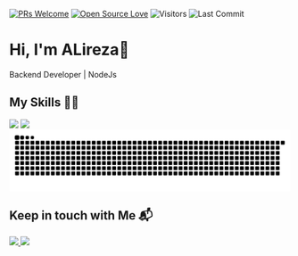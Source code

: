 [![PRs Welcome](https://img.shields.io/badge/PRs-welcome-blue.svg?style=flat&logo=github)](https://github.com/alireza-msvi13)
[![Open Source Love](https://img.shields.io/badge/Open%20Source-%E2%99%A1-blue)](https://github.com/alireza-msvi13)
<img alt="Visitors" src="https://komarev.com/ghpvc/?username=alireza-msvi13&style=flat&labelColor=black&logo=github&label=PROFILE+VIEWS&color=blue"/>
<img alt="Last Commit" src="https://img.shields.io/github/last-commit/alireza-msvi13/alireza-msvi13?logo=markdown&label=LAST+UPDATE&color=blue&style=flat">

Hi, I'm ALireza👋
======

Backend Developer | NodeJs

## My Skills 🎲🧩

<img src="https://skillicons.dev/icons?i=javascript,ts,nodejs,express,nestjs,mongodb,mysql,postgres,sequelize,redis" height="45"/>
 
<img src="https://skillicons.dev/icons?i=react,nextjs,git,graphql,docker,linux,rabbitmq,kafka,jset" height="45"/>

<img align="center" src="https://raw.githubusercontent.com/plexpt/plexpt/snake/github-snake.svg">

## Keep in touch with Me 📬

<p align="left">
  <a href="https://t.me/Alireza_msvi13" target="_blank">
  <img src="https://img.shields.io/badge/Telegram-2CA5E0?style=for-the-badge&logo=telegram&logoColor=white" />
 </a>
 <a href="mailto:alireza.msvi1313@gmail.com" target="_blank">
  <img src="https://img.shields.io/badge/-Mail-red?style=for-the-badge&logo=gmail&logoColor=white" />
 </a>
  <br />
</p>
